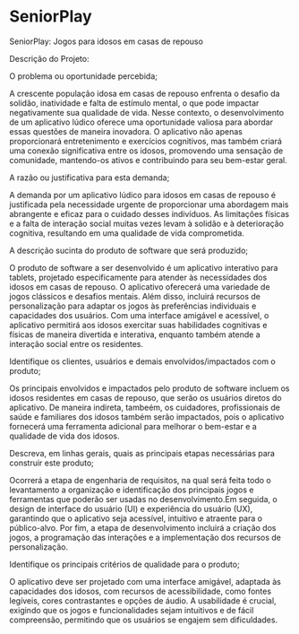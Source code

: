 # SeniorPlay
SeniorPlay: Jogos para idosos em casas de repouso

Descrição do Projeto:

O problema ou oportunidade percebida;

A crescente população idosa em casas de repouso enfrenta o desafio da solidão, inatividade e falta de estímulo mental, o que pode impactar negativamente sua qualidade de vida. Nesse contexto, o desenvolvimento de um aplicativo lúdico oferece uma oportunidade valiosa para abordar essas questões de maneira inovadora. O aplicativo não apenas proporcionará entretenimento e exercícios cognitivos, mas também criará uma conexão significativa entre os idosos, promovendo uma sensação de comunidade, mantendo-os ativos e contribuindo para seu bem-estar geral.

A razão ou justificativa para esta demanda;

A demanda por um aplicativo lúdico para idosos em casas de repouso é justificada pela necessidade urgente de proporcionar uma abordagem mais abrangente e eficaz para o cuidado desses indivíduos. As limitações físicas e a falta de interação social muitas vezes levam à solidão e à deterioração cognitiva, resultando em uma qualidade de vida comprometida.

A descrição sucinta do produto de software que será produzido;

O produto de software a ser desenvolvido é um aplicativo interativo para tablets, projetado especificamente para atender às necessidades dos idosos em casas de repouso. O aplicativo oferecerá uma variedade de jogos clássicos e desafios mentais. Além disso, incluirá recursos de personalização para adaptar os jogos às preferências individuais e capacidades dos usuários. 
Com uma interface amigável e acessível, o aplicativo permitirá aos idosos exercitar suas habilidades cognitivas e físicas de maneira divertida e interativa, enquanto também atende a interação social entre os residentes.

Identifique os clientes, usuários e demais envolvidos/impactados com o produto;

Os principais envolvidos e impactados pelo produto de software incluem os idosos residentes em casas de repouso, que serão os usuários diretos do aplicativo. De maneira indireta, tambeém, os cuidadores, profissionais de saúde e familiares dos idosos também serão impactados, pois o aplicativo fornecerá uma ferramenta adicional para melhorar o bem-estar e a qualidade de vida dos idosos.

Descreva, em linhas gerais, quais as principais etapas necessárias para construir este produto;

Ocorrerá a etapa de engenharia de requisitos, na qual será feita todo o levantamento  a organização e identificação dos principais jogos e ferramentas que poderão ser usadas no desenvolvimento.Em seguida, o design de interface do usuário (UI) e experiência do usuário (UX), garantindo que o aplicativo seja acessível, intuitivo e atraente para o público-alvo. Por fim, a etapa de desenvolvimento incluirá a criação dos jogos, a programação das interações e a implementação dos recursos de personalização.

Identifique os principais critérios de qualidade para o produto;

O aplicativo deve ser projetado com uma interface amigável, adaptada às capacidades dos idosos, com recursos de acessibilidade, como fontes legíveis, cores contrastantes e opções de áudio. A usabilidade é crucial, exigindo que os jogos e funcionalidades sejam intuitivos e de fácil compreensão, permitindo que os usuários se engajem sem dificuldades.
